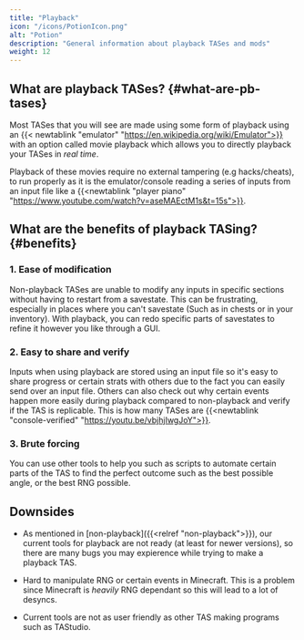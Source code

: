 ```yaml
---
title: "Playback"
icon: "/icons/PotionIcon.png"
alt: "Potion"
description: "General information about playback TASes and mods"
weight: 12
---
```


## What are playback TASes? {#what-are-pb-tases}

Most TASes that you will see are made using some form of playback using an {{< newtablink "emulator" "https://en.wikipedia.org/wiki/Emulator">}} with an option called movie playback which allows you to directly playback your TASes in _real time_.

Playback of these movies require no external tampering (e.g hacks/cheats), to run properly as it is the emulator/console reading a series of inputs from an input file like a {{<newtablink "player piano" "https://www.youtube.com/watch?v=aseMAEctM1s&t=15s">}}.

## What are the benefits of playback TASing? {#benefits}

### 1. Ease of modification

Non-playback TASes are unable to modify any inputs in specific sections without having to restart from a savestate. This can be frustrating, especially in places where you can't savestate (Such as in chests or in your inventory). With playback, you can redo specific parts of savestates to refine it however you like through a GUI.

### 2. Easy to share and verify

Inputs when using playback are stored using an input file so it's easy to share progress or certain strats with others due to the fact you can easily send over an input file. Others can also check out why certain events happen more easily during playback compared to non-playback and verify if the TAS is replicable. This is how many TASes are {{<newtablink "console-verified" "https://youtu.be/vbjhjIwgJoY">}}.

### 3. Brute forcing

You can use other tools to help you such as scripts to automate certain parts of the TAS to find the perfect outcome such as the best possible angle, or the best RNG possible.


## Downsides

*   As mentioned in [non-playback]({{<relref "non-playback">}}), our current tools for playback are not ready (at least for newer versions), so there are many bugs you may expierence while trying to make a playback TAS.

*   Hard to manipulate RNG or certain events in Minecraft. This is a problem since Minecraft is *heavily* RNG dependant so this will lead to a lot of desyncs.

*   Current tools are not as user friendly as other TAS making programs such as TAStudio.
